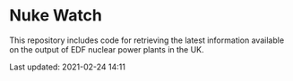 # Nuke Watch

This repository includes code for retrieving the latest information available on the output of EDF nuclear power plants in the UK.

Last updated: 2021-02-24 14:11